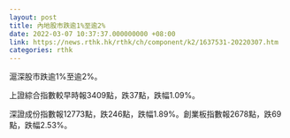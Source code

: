 ```yaml
---
layout: post
title: 內地股市跌逾1%至逾2%
date: 2022-03-07 10:37:37.000000000 +08:00
link: https://news.rthk.hk/rthk/ch/component/k2/1637531-20220307.htm
categories: rthk
---
```


滬深股市跌逾1%至逾2%。

上證綜合指數較早時報3409點，跌37點，跌幅1.09%。

深證成份指數報12773點，跌246點，跌幅1.89%。創業板指數報2678點，跌69點，跌幅2.53%。
